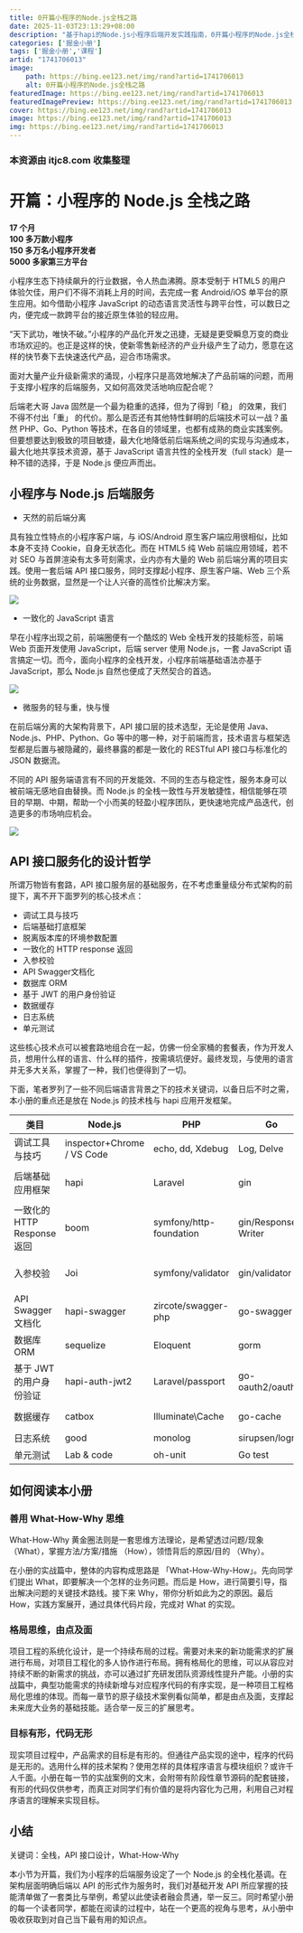 ```yaml
---
title: 0开篇小程序的Node.js全栈之路
date: 2025-11-03T23:13:29+08:00
description: "基于hapi的Node.js小程序后端开发实践指南，0开篇小程序的Node.js全栈之路"
categories: ['掘金小册']
tags: ['掘金小册','课程']
artid: "1741706013"
image:
    path: https://bing.ee123.net/img/rand?artid=1741706013
    alt: 0开篇小程序的Node.js全栈之路
featuredImage: https://bing.ee123.net/img/rand?artid=1741706013
featuredImagePreview: https://bing.ee123.net/img/rand?artid=1741706013
cover: https://bing.ee123.net/img/rand?artid=1741706013
image: https://bing.ee123.net/img/rand?artid=1741706013
img: https://bing.ee123.net/img/rand?artid=1741706013
---
```


### 本资源由 itjc8.com 收集整理
# 开篇：小程序的 Node.js 全栈之路

**17 个月  
100 多万款小程序  
150 多万名小程序开发者  
5000 多家第三方平台**

小程序生态下持续飙升的行业数据，令人热血沸腾。原本受制于 HTML5 的用户体验欠佳，用户们不得不消耗上月的时间，去完成一套 Android/iOS 单平台的原生应用。如今借助小程序 JavaScript 的动态语言灵活性与跨平台性，可以数日之内，便完成一款跨平台的接近原生体验的轻应用。

“天下武功，唯快不破。”小程序的产品化开发之迅捷，无疑是更受瞬息万变的商业市场欢迎的。也正是这样的快，使新零售新经济的产业升级产生了动力，愿意在这样的快节奏下去快速迭代产品，迎合市场需求。

面对大量产业升级新需求的涌现，小程序只是高效地解决了产品前端的问题，而用于支撑小程序的后端服务，又如何高效灵活地响应配合呢？

后端老大哥 Java 固然是一个最为稳重的选择，但为了得到「稳」 的效果，我们不得不付出「重」 的代价。那么是否还有其他特性鲜明的后端技术可以一战？虽然 PHP、Go、Python 等技术，在各自的领域里，也都有成熟的商业实践案例。但要想要达到极致的项目敏捷，最大化地降低前后端系统之间的实现与沟通成本，最大化地共享技术资源，基于 JavaScript 语言共性的全栈开发（full stack）是一种不错的选择，于是 Node.js 便应声而出。


## 小程序与 Node.js 后端服务

- 天然的前后端分离

具有独立性特点的小程序客户端，与 iOS/Android 原生客户端应用很相似，比如本身不支持 Cookie，自身无状态化。而在 HTML5 纯 Web 前端应用领域，若不对 SEO 与首屏渲染有太多苛刻需求，业内亦有大量的 Web 前后端分离的项目实践。使用一套后端 API 接口服务，同时支撑起小程序、原生客户端、Web  三个系统的业务数据，显然是一个让人兴奋的高性价比解决方案。


![](https://user-gold-cdn.xitu.io/2018/9/9/165bb1b11fdb540b?w=1474&h=730&f=jpeg&s=69554)

- 一致化的 JavaScript 语言

早在小程序出现之前，前端圈便有一个酷炫的 Web 全栈开发的技能标签，前端 Web 页面开发使用 JavaScript，后端 server 使用 Node.js，一套 JavaScript 语言搞定一切。而今，面向小程序的全栈开发，小程序前端基础语法亦基于 JavaScript，那么 Node.js 自然也便成了天然契合的首选。


![](https://user-gold-cdn.xitu.io/2018/9/9/165bb213232a666d?w=1384&h=708&f=jpeg&s=63333)

- 微服务的轻与重，快与慢

在前后端分离的大架构背景下，API 接口层的技术选型，无论是使用 Java、Node.js、PHP、Python、Go 等中的哪一种，对于前端而言，技术语言与框架选型都是后置与被隐藏的，最终暴露的都是一致化的 RESTful API 接口与标准化的 JSON 数据流。

不同的 API 服务端语言有不同的开发能效、不同的生态与稳定性，服务本身可以被前端无感地自由替换。而 Node.js 的全栈一致性与开发敏捷性，相信能够在项目的早期、中期，帮助一个小而美的轻盈小程序团队，更快速地完成产品迭代，创造更多的市场响应机会。


![](https://user-gold-cdn.xitu.io/2018/9/9/165bb29306111c3f?w=1382&h=1030&f=jpeg&s=93587)

## API 接口服务化的设计哲学

所谓万物皆有套路，API 接口服务层的基础服务，在不考虑重量级分布式架构的前提下，离不开下面罗列的核心技术点：

- 调试工具与技巧
- 后端基础打底框架
- 脱离版本库的环境参数配置
- 一致化的 HTTP response 返回
- 入参校验
- API Swagger文档化
- 数据库 ORM
- 基于 JWT 的用户身份验证
- 数据缓存
- 日志系统
- 单元测试

这些核心技术点可以被套路地组合在一起，仿佛一份全家桶的套餐表，作为开发人员，想用什么样的语言、什么样的插件，按需填坑便好。最终发现，与使用的语言并无多大关系，掌握了一种，我们也便得到了一切。

下面，笔者罗列了一些不同后端语言背景之下的技术关键词，以备日后不时之需，本小册的重点还是放在 Node.js 的技术栈与 hapi 应用开发框架。

|类目| Node.js | PHP | Go | Java |
|-|-| - | - | -|
| 调试工具与技巧 | inspector+Chrome / VS Code | echo, dd, Xdebug | Log, Delve | intellij IDEA|
| 后端基础应用框架 | hapi |Laravel | gin  | Spring Cloud\Spring Boot|
| 一致化的 HTTP Response 返回 | boom | symfony/http-foundation | gin/Response Writer | ResponseBody + fastjson |
| 入参校验 | Joi | symfony/validator  | gin/validator  | JSR 303\ Hibernate Validator|
| API Swagger文档化 | hapi-swagger | zircote/swagger-php | go-swagger   | springfox-swagger-ui|
| 数据库 ORM | sequelize | Eloquent  | gorm  | JPA\Hibernate|
| 基于 JWT 的用户身份验证 | hapi-auth-jwt2 | Laravel/passport  | go-oauth2/oauth2  | spring-security-oauth2|
| 数据缓存 | catbox |Illuminate\Cache   | go-cache  | spring-boot-starter-cache |
| 日志系统 | good | monolog  | sirupsen/logrus  | slf4j\ logback |
| 单元测试 |  Lab & code |oh-unit | Go test   | junit |


## 如何阅读本小册


### 善用 What-How-Why 思维

What-How-Why 黄金圈法则是一套思维方法理论，是希望透过问题/现象（What），掌握方法/方案/措施 （How），领悟背后的原因/目的 （Why）。

在小册的实战篇中，整体的内容构成思路是   「What-How-Why-How」。先向同学们提出 What，即要解决一个怎样的业务问题。而后是 How，进行简要引导，指出解决问题的关键技术路线。接下来 Why，带你分析如此为之的原因。最后 How，实践方案展开，通过具体代码片段，完成对 What 的实现。


### 格局思维，由点及面

项目工程的系统化设计，是一个持续布局的过程。需要对未来的新功能需求的扩展进行布局，对项目工程化的多人协作进行布局。拥有格局化的思维，可以从容应对持续不断的新需求的挑战，亦可以通过扩充研发团队资源线性提升产能。小册的实战篇中，典型功能需求的持续新增与对应程序代码的有序实现，是一种项目工程格局化思维的体现。而每一章节的原子级技术案例看似简单，都是由点及面，支撑起未来庞大业务的基础技能。适合举一反三的扩展思考。

### 目标有形，代码无形

现实项目过程中，产品需求的目标是有形的。但通往产品实现的途中，程序的代码是无形的。选用什么样的技术架构？使用怎样的具体程序语言与模块组织？或许千人千面。小册在每一节的实战案例的文末，会附带有阶段性章节源码的配套链接，有形的代码仅供参考，而真正对同学们有价值的是将内容化为己用，利用自己对程序语言的理解来实现目标。


## 小结

关键词：全栈，API 接口设计，What-How-Why

本小节为开篇，我们为小程序的后端服务设定了一个 Node.js 的全栈化基调。在架构层面明确后端以 API 的形式作为服务时，我们对基础开发 API 所应掌握的技能清单做了一套类比与举例，希望以此使读者融会贯通，举一反三。同时希望小册的每一个读者同学，都能在阅读的过程中，站在一个更高的视角与思考，从小册中吸收获取到对自己当下最有用的知识点。


